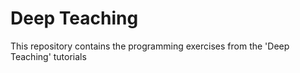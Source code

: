 # Deep Teaching
This repository contains the programming exercises from the 'Deep Teaching' tutorials